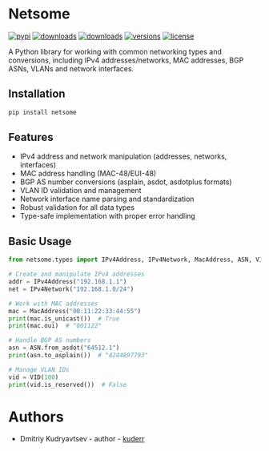 # Netsome

[![pypi](https://img.shields.io/pypi/v/netsome.svg)](https://pypi.org/project/netsome/)
[![downloads](https://static.pepy.tech/badge/netsome)](https://www.pepy.tech/projects/netsome)
[![downloads](https://static.pepy.tech/badge/netsome/month)](https://www.pepy.tech/projects/netsome)
[![versions](https://img.shields.io/pypi/pyversions/netsome.svg)](https://github.com/kuderr/netsome)
[![license](https://img.shields.io/github/license/kuderr/netsome.svg)](https://github.com/kuderr/netsome/blob/master/LICENSE)

A Python library for working with common networking types and conversions, including IPv4 addresses/networks, MAC addresses, BGP ASNs, VLANs and network interfaces.

## Installation

```bash
pip install netsome
```

## Features

- IPv4 address and network manipulation (addresses, networks, interfaces)
- MAC address handling (MAC-48/EUI-48)
- BGP AS number conversions (asplain, asdot, asdotplus formats)
- VLAN ID validation and management
- Network interface name parsing and standardization
- Robust validation for all data types
- Type-safe implementation with proper error handling

## Basic Usage

```python
from netsome.types import IPv4Address, IPv4Network, MacAddress, ASN, VID

# Create and manipulate IPv4 addresses
addr = IPv4Address("192.168.1.1")
net = IPv4Network("192.168.1.0/24")

# Work with MAC addresses
mac = MacAddress("00:11:22:33:44:55")
print(mac.is_unicast())  # True
print(mac.oui)  # "001122"

# Handle BGP AS numbers
asn = ASN.from_asdot("64512.1")
print(asn.to_asplain())  # "4244897793"

# Manage VLAN IDs
vid = VID(100)
print(vid.is_reserved())  # False
```

# Authors

- Dmitriy Kudryavtsev - author - [kuderr](https://github.com/kuderr)
